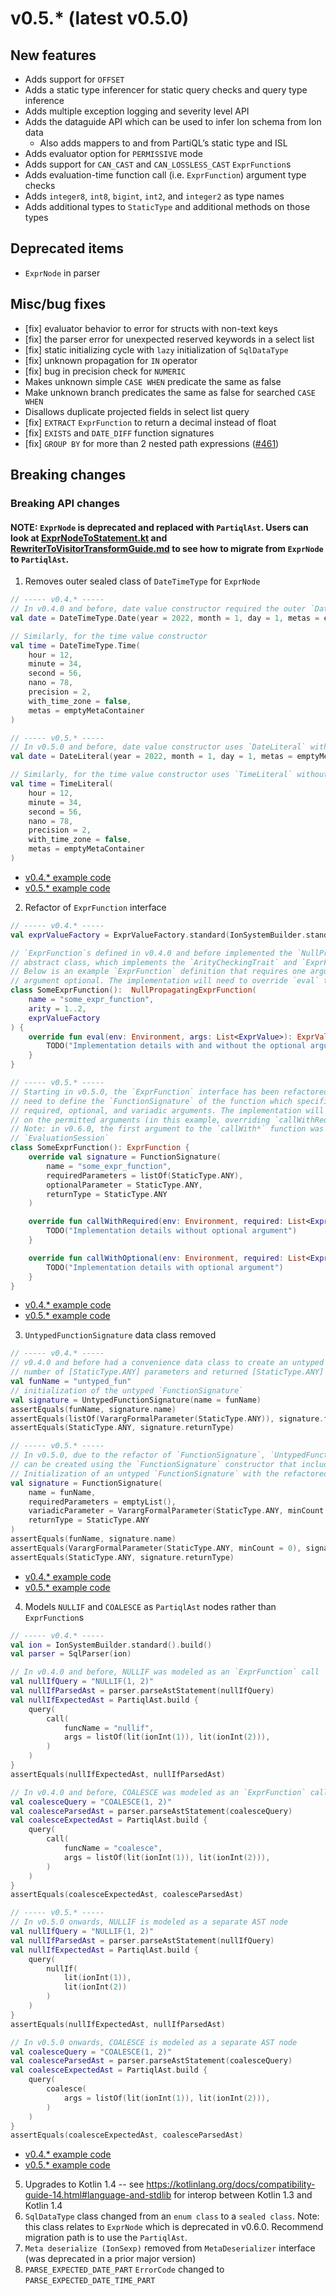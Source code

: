 # v0.5.* (latest v0.5.0)

## New features
* Adds support for `OFFSET`
* Adds a static type inferencer for static query checks and query type inference
* Adds multiple exception logging and severity level API
* Adds the dataguide API which can be used to infer Ion schema from Ion data
    * Also adds mappers to and from PartiQL’s static type and ISL
* Adds evaluator option for `PERMISSIVE` mode
* Adds support for `CAN_CAST` and `CAN_LOSSLESS_CAST` `ExprFunction`s
* Adds evaluation-time function call (i.e. `ExprFunction`) argument type checks
* Adds `integer8`, `int8`, `bigint`, `int2`, and `integer2` as type names
* Adds additional types to `StaticType` and additional methods on those types
## Deprecated items
* `ExprNode` in parser
## Misc/bug fixes
* [fix] evaluator behavior to error for structs with non-text keys
* [fix] the parser error for unexpected reserved keywords in a select list
* [fix] static initializing cycle with `lazy` initialization of `SqlDataType`
* [fix] unknown propagation for `IN` operator
* [fix] bug in precision check for `NUMERIC`
* Makes unknown simple `CASE WHEN` predicate the same as false
* Make unknown branch predicates the same as false for searched `CASE WHEN`
* Disallows duplicate projected fields in select list query
* [fix] `EXTRACT` `ExprFunction` to return a decimal instead of float
* [fix] `EXISTS` and `DATE_DIFF` function signatures
* [fix] `GROUP BY` for more than 2 nested path expressions ([#461](https://github.com/partiql/partiql-lang-kotlin/pull/461))
## Breaking changes
### Breaking API changes
#### **NOTE**: `ExprNode` is deprecated and replaced with `PartiqlAst`. Users can look at [ExprNodeToStatement.kt](https://github.com/partiql/partiql-lang-kotlin/blob/0b4540f474caff7dba1d6c327e0e85012402829b/lang/src/org/partiql/lang/ast/ExprNodeToStatement.kt) and [RewriterToVisitorTransformGuide.md](https://github.com/partiql/partiql-lang-kotlin/blob/0b4540f474caff7dba1d6c327e0e85012402829b/docs/dev/RewriterToVisitorTransformGuide.md) to see how to migrate from `ExprNode` to `PartiqlAst`.

1. Removes outer sealed class of `DateTimeType` for `ExprNode`
```kotlin
// ----- v0.4.* -----
// In v0.4.0 and before, date value constructor required the outer `DateTimeType` sealed class
val date = DateTimeType.Date(year = 2022, month = 1, day = 1, metas = emptyMetaContainer)

// Similarly, for the time value constructor
val time = DateTimeType.Time(
    hour = 12,
    minute = 34,
    second = 56,
    nano = 78,
    precision = 2,
    with_time_zone = false,
    metas = emptyMetaContainer
)
```

```kotlin
// ----- v0.5.* -----
// In v0.5.0 and before, date value constructor uses `DateLiteral` without an outer sealed class
val date = DateLiteral(year = 2022, month = 1, day = 1, metas = emptyMetaContainer)

// Similarly, for the time value constructor uses `TimeLiteral` without an outer sealed class
val time = TimeLiteral(
    hour = 12,
    minute = 34,
    second = 56,
    nano = 78,
    precision = 2,
    with_time_zone = false,
    metas = emptyMetaContainer
)
```
- [v0.4.* example code](https://github.com/alancai98/test-partiql-version-migration/blob/4045a414dda65f29422934e599cce10d85bcf579/v0.4-to-v0.5-migration/examples/src/test/kotlin/examples/BreakingChanges.kt#L17-L32)
- [v0.5.* example code](https://github.com/alancai98/test-partiql-version-migration/blob/4045a414dda65f29422934e599cce10d85bcf579/v0.4-to-v0.5-migration/migrated-examples/src/test/kotlin/examples/BreakingChanges.kt#L19-L34)
2. Refactor of `ExprFunction` interface
```kotlin
// ----- v0.4.* -----
val exprValueFactory = ExprValueFactory.standard(IonSystemBuilder.standard().build())

// `ExprFunction`s defined in v0.4.0 and before implemented the `NullPropagatingExprFunction`
// abstract class, which implements the `ArityCheckingTrait` and `ExprFunction` interfaces
// Below is an example `ExprFunction` definition that requires one argument and makes another
// argument optional. The implementation will need to override `eval` to specify the behavior.
class SomeExprFunction():  NullPropagatingExprFunction(
    name = "some_expr_function",
    arity = 1..2,
    exprValueFactory
) {
    override fun eval(env: Environment, args: List<ExprValue>): ExprValue {
        TODO("Implementation details with and without the optional argument")
    }
}
```

```kotlin
// ----- v0.5.* -----
// Starting in v0.5.0, the `ExprFunction` interface has been refactored and `ExprFunction` implementations will
// need to define the `FunctionSignature` of the function which specifies the name, return type, and any
// required, optional, and variadic arguments. The implementation will need to override `callWith*` depending
// on the permitted arguments (in this example, overriding `callWithRequired` and `callWithOptional`).
// Note: in v0.6.0, the first argument to the `callWith*` function was changed from `Environment` to
// `EvaluationSession`
class SomeExprFunction(): ExprFunction {
    override val signature = FunctionSignature(
        name = "some_expr_function",
        requiredParameters = listOf(StaticType.ANY),
        optionalParameter = StaticType.ANY,
        returnType = StaticType.ANY
    )

    override fun callWithRequired(env: Environment, required: List<ExprValue>): ExprValue {
        TODO("Implementation details without optional argument")
    }

    override fun callWithOptional(env: Environment, required: List<ExprValue>, opt: ExprValue): ExprValue {
        TODO("Implementation details with optional argument")
    }
}
```
- [v0.4.* example code](https://github.com/alancai98/test-partiql-version-migration/blob/4045a414dda65f29422934e599cce10d85bcf579/v0.4-to-v0.5-migration/examples/src/test/kotlin/examples/BreakingChanges.kt#L34-L51)
- [v0.5.* example code](https://github.com/alancai98/test-partiql-version-migration/blob/4045a414dda65f29422934e599cce10d85bcf579/v0.4-to-v0.5-migration/migrated-examples/src/test/kotlin/examples/BreakingChanges.kt#L36-L60)
3. `UntypedFunctionSignature` data class removed
```kotlin
// ----- v0.4.* -----
// v0.4.0 and before had a convenience data class to create an untyped `FunctionSignature` that used a variadic
// number of [StaticType.ANY] parameters and returned [StaticType.ANY]
val funName = "untyped_fun"
// initialization of the untyped `FunctionSignature`
val signature = UntypedFunctionSignature(name = funName)
assertEquals(funName, signature.name)
assertEquals(listOf(VarargFormalParameter(StaticType.ANY)), signature.formalParameters)
assertEquals(StaticType.ANY, signature.returnType)
```

```kotlin
// ----- v0.5.* -----
// In v0.5.0, due to the refactor of `FunctionSignature`, `UntypedFunctionSignature` was removed. The equivalent
// can be created using the `FunctionSignature` constructor that includes the `variadicParameter` argument.
// Initialization of an untyped `FunctionSignature` with the refactored APIs
val signature = FunctionSignature(
    name = funName,
    requiredParameters = emptyList(),
    variadicParameter = VarargFormalParameter(StaticType.ANY, minCount = 0),
    returnType = StaticType.ANY
)
assertEquals(funName, signature.name)
assertEquals(VarargFormalParameter(StaticType.ANY, minCount = 0), signature.variadicParameter)
assertEquals(StaticType.ANY, signature.returnType)
```
- [v0.4.* example code](https://github.com/alancai98/test-partiql-version-migration/blob/74cb11437df3ce995c10802eb63b9b884e28bc0b/v0.4-to-v0.5-migration/examples/src/test/kotlin/examples/BreakingChanges.kt#L56-L66)
- [v0.5.* example code](https://github.com/alancai98/test-partiql-version-migration/blob/74cb11437df3ce995c10802eb63b9b884e28bc0b/v0.4-to-v0.5-migration/migrated-examples/src/test/kotlin/examples/BreakingChanges.kt#L63-L78)
4. Models `NULLIF` and `COALESCE` as `PartiqlAst` nodes rather than `ExprFunction`s
```kotlin
// ----- v0.4.* -----
val ion = IonSystemBuilder.standard().build()
val parser = SqlParser(ion)

// In v0.4.0 and before, NULLIF was modeled as an `ExprFunction` call
val nullIfQuery = "NULLIF(1, 2)"
val nullIfParsedAst = parser.parseAstStatement(nullIfQuery)
val nullIfExpectedAst = PartiqlAst.build {
    query(
        call(
            funcName = "nullif",
            args = listOf(lit(ionInt(1)), lit(ionInt(2))),
        )
    )
}
assertEquals(nullIfExpectedAst, nullIfParsedAst)

// In v0.4.0 and before, COALESCE was modeled as an `ExprFunction` call
val coalesceQuery = "COALESCE(1, 2)"
val coalesceParsedAst = parser.parseAstStatement(coalesceQuery)
val coalesceExpectedAst = PartiqlAst.build {
    query(
        call(
            funcName = "coalesce",
            args = listOf(lit(ionInt(1)), lit(ionInt(2))),
        )
    )
}
assertEquals(coalesceExpectedAst, coalesceParsedAst)
```

```kotlin
// ----- v0.5.* -----
// In v0.5.0 onwards, NULLIF is modeled as a separate AST node
val nullIfQuery = "NULLIF(1, 2)"
val nullIfParsedAst = parser.parseAstStatement(nullIfQuery)
val nullIfExpectedAst = PartiqlAst.build {
    query(
        nullIf(
            lit(ionInt(1)),
            lit(ionInt(2))
        )
    )
}
assertEquals(nullIfExpectedAst, nullIfParsedAst)

// In v0.5.0 onwards, COALESCE is modeled as a separate AST node
val coalesceQuery = "COALESCE(1, 2)"
val coalesceParsedAst = parser.parseAstStatement(coalesceQuery)
val coalesceExpectedAst = PartiqlAst.build {
    query(
        coalesce(
            args = listOf(lit(ionInt(1)), lit(ionInt(2))),
        )
    )
}
assertEquals(coalesceExpectedAst, coalesceParsedAst)
```
- [v0.4.* example code](https://github.com/alancai98/test-partiql-version-migration/blob/4045a414dda65f29422934e599cce10d85bcf579/v0.4-to-v0.5-migration/examples/src/test/kotlin/examples/BreakingChanges.kt#L53-L83)
- [v0.5.* example code](https://github.com/alancai98/test-partiql-version-migration/blob/4045a414dda65f29422934e599cce10d85bcf579/v0.4-to-v0.5-migration/migrated-examples/src/test/kotlin/examples/BreakingChanges.kt#L62-L91)
5. Upgrades to Kotlin 1.4 -- see https://kotlinlang.org/docs/compatibility-guide-14.html#language-and-stdlib for 
interop between Kotlin 1.3 and Kotlin 1.4
6. `SqlDataType` class changed from an `enum class` to a `sealed class`. Note: this class relates to `ExprNode` which 
is deprecated in v0.6.0. Recommend migration path is to use the `PartiqlAst`.
7. `Meta deserialize (IonSexp)` removed from `MetaDeserializer` interface (was deprecated in a prior major version)
8. `PARSE_EXPECTED_DATE_PART` `ErrorCode` changed to `PARSE_EXPECTED_DATE_TIME_PART`
